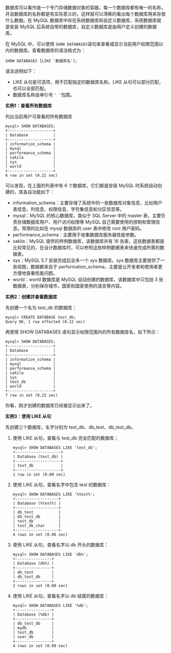 数据库可以看作是一个专门存储数据对象的容器，每一个数据库都有唯一的名称，并且数据库的名称都是有实际意义的，这样就可以清晰的看出每个数据库用来存放什么数据。在 MySQL 数据库中存在系统数据库和自定义数据库，系统数据库就是安装 MySQL 后系统自带的数据库，自定义数据库是由用户定义创建的数据库。

在 MySQL 中，可以使用 `SHOW DATABASES`语句来查看或显示当前用户权限范围以内的数据库。查看数据库的语法格式为：

```mysql
SHOW DATABASES [LIKE '数据库名'];
```

语法说明如下：

- LIKE 从句是可选项，用于匹配指定的数据库名称。LIKE 从句可以部分匹配，也可以全部匹配。
- 数据库名称由单引号 `' '`包围。

**实例1：查看所有数据库**

列出当前用户可查看的所有数据库

```mysql
mysql> SHOW DATABASES;
+--------------------+
| Database           |
+--------------------+
| information_schema |
| mysql              |
| performance_schema |
| sakila             |
| sys                |
| world              |
+--------------------+
6 row in set (0.22 sec)
```

可以发现，在上面的列表中有 6 个数据库，它们都是安装 MySQL 时系统自动创建的，其各自功能如下：

- information_schema：主要存储了系统中的一些数据库对象信息，比如用户表信息、列信息、权限信息、字符集信息和分区信息等。
- mysql：MySQL 的核心数据库，类似于 SQL Server 中的 master 表，主要负责存储数据库用户、用户访问权限等 MySQL 自己需要使用的控制和管理信息。常用的比如在 mysql 数据库的 user 表中修改 root 用户密码。
- performance_schema：主要用于收集数据库服务器性能参数。
- sakila：MySQL 提供的样例数据库，该数据库共有 16 张表，这些数据表都是比较常见的，在设计数据库时，可以参照这些样例数据表来快速完成所需的数据表。
- sys：MySQL 5.7 安装完成后会多一个 sys 数据库。sys 数据库主要提供了一些视图，数据都来自于 performation_schema，主要是让开发者和使用者更方便地查看性能问题。
- world：world 数据库是 MySQL 自动创建的数据库，该数据库中只包括 3 张数据表，分别保存城市，国家和国家使用的语言等内容。

**实例2：创建并查看数据库**

先创建一个名为 test_db 的数据库：

```mysql
mysql> CREATE DATABASE test_db;
Query OK, 1 row affected (0.12 sec)
```

再使用 SHOW DATABASES 语句显示权限范围内的所有数据库名，如下所示：

```mysql
mysql> SHOW DATABASES;
+--------------------+
| Database           |
+--------------------+
| information_schema |
| mysql              |
| performance_schema |
| sakila             |
| sys                |
| test_db            |
| world              |
+--------------------+
7 row in set (0.22 sec)
```

你看，刚才创建的数据库已经被显示出来了。

**实例3：使用 LIKE 从句**

先创建三个数据库，名字分别为 test_db、db_test、db_test_db。

1. 使用 LIKE 从句，查看与 test_db 完全匹配的数据库；

   ```mysql
   mysql> SHOW DATABASES LIKE 'test_db';
   +--------------------+
   | Database (test_db) |
   +--------------------+
   | test_db            |
   +--------------------+
   1 row in set (0.00 sec)
   ```

2. 使用 LIKE 从句，查看名字中包含 test 的数据库：

   ```mysql
   mysql> SHOW DATABASES LIKE '%test%';
   +-------------------+
   | Database (%test%) |
   +-------------------+
   | db_test           |
   | db_test_db        |
   | test_db           |
   | test_db_char      |
   +-------------------+
   4 rows in set (0.00 sec)
   ```

3. 使用 LIKE 从句，查看名字以 db 开头的数据库：

   ```mysql
   mysql> SHOW DATABASES LIKE 'db%';
   +----------------+
   | Database (db%) |
   +----------------+
   | db_test        |
   | db_test_db     |
   +----------------+
   2 rows in set (0.00 sec)
   ```

4. 使用 LIKE 从句，查看名字以 db 结尾的数据库：

   ```mysql
   mysql> SHOW DATABASES LIKE '%db';
   +----------------+
   | Database (%db) |
   +----------------+
   | db_test_db     |
   | mydb           |
   | test_db        |
   | user_db        |
   +----------------+
   4 rows in set (0.00 sec)
   ```

   

